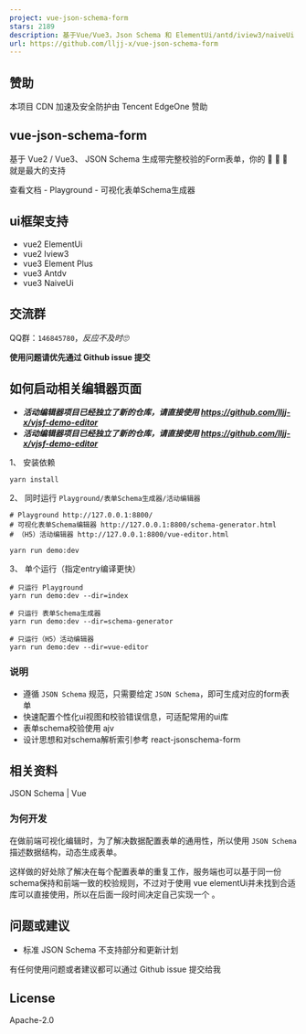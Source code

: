 ```yaml
---
project: vue-json-schema-form
stars: 2189
description: 基于Vue/Vue3，Json Schema 和 ElementUi/antd/iview3/naiveUi 等生成 HTML Form 表单，用于活动编辑器、h5编辑器、cms等数据配置；支持可视化生成表单Schema 。 Generate a form using Vue/Vue3, Json Schema and ElementUi/antdv/iview3/naiveUi
url: https://github.com/lljj-x/vue-json-schema-form
---
```


赞助
--

本项目 CDN 加速及安全防护由 Tencent EdgeOne 赞助

vue-json-schema-form
--------------------

基于 Vue2 / Vue3、 JSON Schema 生成带完整校验的Form表单，你的 🌟 🌟 🌟 就是最大的支持

查看文档 - Playground - 可视化表单Schema生成器

ui框架支持
------

-   vue2 ElementUi
-   vue2 Iview3
-   vue3 Element Plus
-   vue3 Antdv
-   vue3 NaiveUi

交流群
---

QQ群：`146845780`，_反应不及时🙄_

**使用问题请优先通过 Github issue 提交**

如何启动相关编辑器页面
-----------

-   **_活动编辑器项目已经独立了新的仓库，请直接使用 https://github.com/lljj-x/vjsf-demo-editor_**
-   **_活动编辑器项目已经独立了新的仓库，请直接使用 https://github.com/lljj-x/vjsf-demo-editor_**

1、 安装依赖

```
yarn install
```

2、 同时运行 `Playground/表单Schema生成器/活动编辑器`

```
# Playground http://127.0.0.1:8800/
# 可视化表单Schema编辑器 http://127.0.0.1:8800/schema-generator.html
# （H5）活动编辑器 http://127.0.0.1:8800/vue-editor.html

yarn run demo:dev
```

3、 单个运行（指定entry编译更快）

```
# 只运行 Playground
yarn run demo:dev --dir=index

# 只运行 表单Schema生成器
yarn run demo:dev --dir=schema-generator

# 只运行（H5）活动编辑器
yarn run demo:dev --dir=vue-editor
```

### 说明

-   遵循 `JSON Schema` 规范，只需要给定 `JSON Schema`，即可生成对应的form表单
-   快速配置个性化ui视图和校验错误信息，可适配常用的ui库
-   表单schema校验使用 ajv
-   设计思想和对schema解析索引参考 react-jsonschema-form

相关资料
----

JSON Schema | Vue

### 为何开发

在做前端可视化编辑时，为了解决数据配置表单的通用性，所以使用 `JSON Schema` 描述数据结构，动态生成表单。

这样做的好处除了解决在每个配置表单的重复工作，服务端也可以基于同一份schema保持和前端一致的校验规则，不过对于使用 vue elementUi并未找到合适库可以直接使用，所以在后面一段时间决定自己实现一个 。

问题或建议
-----

-   标准 JSON Schema 不支持部分和更新计划

有任何使用问题或者建议都可以通过 Github issue 提交给我

License
-------

Apache-2.0
